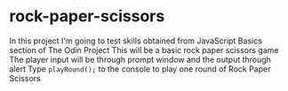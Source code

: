 # rock-paper-scissors
In this project I'm going to test skills obtained from JavaScript Basics section of The Odin Project
This will be a basic rock paper scissors game
The player input will be through prompt window and the output through alert
Type `playRound();` to the console to play one round of Rock Paper Scissors 